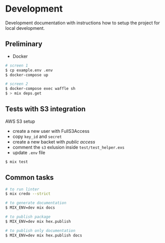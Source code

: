 # Development

Development documentation with instructions how to setup the project for local development.

## Preliminary

* Docker

```sh
# screen 1
$ cp example.env .env
$ docker-compose up

# screen 2
$ docker-compose exec waffle sh
$ > mix deps.get
```

## Tests with S3 integration

AWS S3 setup
- create a new user with FullS3Access
- copy `key_id` and `secret`
- create a new backet with *public access*
- comment the `s3` exlusion inside `test/test_helper.exs`
- update `.env` file

```sh
$ mix test
```

## Common tasks

```sh
# to run linter
$ mix credo --strict

# to generate documentation
$ MIX_ENV=dev mix docs

# to publish package
$ MIX_ENV=dev mix hex.publish

# to publish only documentation
$ MIX_ENV=dev mix hex.publish docs
 ```
